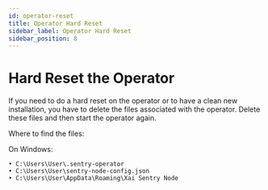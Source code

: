 ```yaml
---
id: operator-reset
title: Operator Hard Reset
sidebar_label: Operator Hard Reset
sidebar_position: 8
---
```


# Hard Reset the Operator

If you need to do a hard reset on the operator or to have a clean new installation, you have to delete the files associated with the operator. Delete these files and then start the operator again.

Where to find the files:

On Windows:
```
• C:\Users\User\.sentry-operator
• C:\Users\User\sentry-node-config.json
• C:\Users\User\AppData\Roaming\Xai Sentry Node
```
